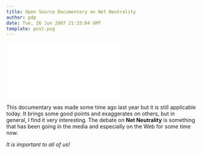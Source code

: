 ```yaml
---
title: Open Source Documentary on Net Neutrality
author: pdp
date: Tue, 26 Jun 2007 21:33:04 GMT
template: post.pug
---
```


<iframe class="video" src="//www.youtube.com/embed/8rNg_FVaPek" frameborder="0" allowfullscreen></iframe>

This documentary was made some time ago last year but it is still applicable today. It brings some good points and exaggerates on others, but in general, I find it very interesting. The debate on **Net Neutrality** is something that has been going in the media and especially on the Web for some time now.

_It is important to all of us!_
